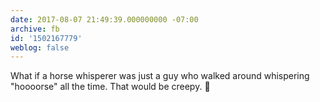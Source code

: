 ```yaml
---
date: 2017-08-07 21:49:39.000000000 -07:00
archive: fb
id: '1502167779'
weblog: false
---
```


What if a horse whisperer was just a guy who walked around whispering "hoooorse" all the time. That would be creepy. 
🐴
